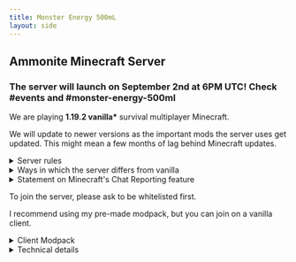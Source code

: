 ```yaml
---
title: Monster Energy 500mL
layout: side
---
```


## Ammonite Minecraft Server

<!-- <div style="text-align: center"><a class="fat" href="map">Server Map</a></div> -->

### The server will launch on September 2nd at 6PM UTC! Check #events and #monster-energy-500ml

We are playing **1.19.2 vanilla\*** survival multiplayer Minecraft.

We will update to newer versions as the important mods the server uses get updated. This might mean a few months of lag behind Minecraft updates.

<details markdown="1"><summary>Server rules</summary>

1. No griefing in general
  * Don't destroy player-built landscapes and structures.
  * (Check the allowed exploits under Technical Details)
2. Don't litter -- Make the map look better and definitely don't make it worse. e.g.:
  * Permanent Dirt pillars/bridges
  * Floating trees
  * Creeper holes
3. Don't lag out the server. Examples:
  * Stray minecarts
  * Animal pens with too many animals
  * Abusing `/player`
  * Unannounced TNT-duping, chunk-loaders, etc
  * Exceptions can be made, ask in advance for one.

</details>

<details markdown="1"><summary>Ways in which the server differs from vanilla</summary>

* [Spawn chunks](https://minecraft.fandom.com/wiki/Spawn_chunk) are turned off, meaning a player must be around for things to happen.
* You may spawn players with carpet mod's `/player` command.
* No villages will generate. To obtain villagers you will have to cure zombie villagers or breed existing ones.
* Sleeping is disabled. So is [Insomnia](https://minecraft.fandom.com/wiki/Insomnia).
* If there are no players online, overworld daytime ticks are paused.
* Endermen cannot pick up blocks, to prevent them from griefing.
* Maps update in your inventory without you needing to hold them.
* Empty shulker boxes stack up to 64 when dropped on the ground.

Note also that the game is on Hard difficulty, with `keepInventory` off.

We have the syncmatica mod on the server, meaning if you can share your litematica schematics with other players.  
I highly recommend designing things in Creative mode before building them in Survival on the server. It makes your life much easier.

</details>

<details markdown="1"><summary>Statement on Minecraft's Chat Reporting feature</summary>

This server is running [No Chat Reports](https://modrinth.com/mod/no-chat-reports) to curb the new chat reporting feature.

This mod strips the cryptographic signatures attached to messages before relaying them to clients, so if you don't also have the mod installed on your client, you will see a "Not Secure" warning on messages sent to you. My modpack below includes the mod.

</details>

To join the server, please ask to be whitelisted first.

I recommend using my pre-made modpack, but you can join on a vanilla client.

<details markdown="1"><summary>Client Modpack</summary>

1. Install [MultiMC Launcher](https://multimc.org/)
2. Open MultiMC
3. Add Instance > Import from zip > Paste in this URL: `https://x.chitin.link/share/etc/mcme500/latest.zip`

</details>

<details markdown="1"><summary>Technical details</summary>

Map was generated in `1.19`. [Seed](https://chunkbase.com/apps/biome-finder#-6065210306164193625): `-6065210306164193625`

Difficulty is Hard. Backups are done every hour.

<details markdown="1"><summary>Gamerules</summary>

Gamerules (that are changed from defaults):

| `disableElytraMovementCheck` |  `true`
| `doInsomnia`                 |  `false`

</details>

<details markdown="1"><summary>Carpet mod options</summary>

We're using these Carpet options:

`stackableShulkerBoxes`
: Empty shulker boxes stack up to 64 when dropped.

`flippinCactus`
: You can flip and rotate blocks when holding a cactus.

`spawnChunksSize 0`
: Spawn chunks are disabled altogether for performance and to obviate the need for digging them out.

`xpNoCooldown`
: XP is absorved with no delay.

`commandPlayer`
: Enables the `/player` command which can be used to simulate a player. This is for if you want to AFK on a farm. Misuse will result in a ban.

... plus a number of fixes and optimizations

</details>

<details markdown="1"><summary>Datapacks</summary>

We have these datapacks installed on the server:

No Villages
: Completely removes villages from the game. Villagers can still be obtained by curing zombie villagers.

No Enderman Griefing
: Endermen cannot pick up blocks. This prevents them from griefing terraformed areas.

Fast Leaf Decay
: Leaves decay much faster after chopping the wood they were attached to.

AFK Display
: Players who are AFK will be greyed out on the player list.

</details>

<details markdown="1"><summary>Allowed exploits</summary>

Please check with me if you want to do an exploit. Here's a list of exploits that are allowed on the server:

TNT-duping 
: Don't do it anywhere near player structures, get at least 2000 blocks out from the spawn or ask me if you want to do it somewhere closer.

Bedrock-breaking
: Freely in the Nether as long as it isn't ugly, ask for permission in the Overworld and the End.

RNG manipulation
: Freely for enchantments, otherwise ask.

</details>

</details>

